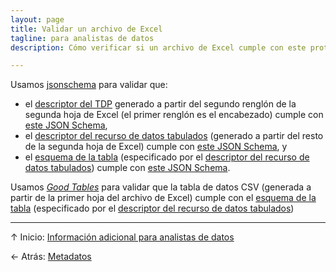 ```yaml
---
layout: page
title: Validar un archivo de Excel
tagline: para analistas de datos
description: Cómo verificar si un archivo de Excel cumple con este protocolo

---
```


Usamos [jsonschema](https://github.com/Julian/jsonschema) para validar que:

- el [descriptor del TDP](https://frictionlessdata.io/specs/tabular-data-package/) generado a partir del segundo renglón de la segunda hoja de Excel (el primer renglón es el encabezado) cumple con [este JSON Schema](https://frictionlessdata.io/schemas/tabular-data-package.json),
- el [descriptor del recurso de datos tabulados](http://frictionlessdata.io/specs/tabular-data-resource/) (generado a partir del resto de la segunda hoja de Excel) cumple con [este JSON Schema](http://frictionlessdata.io/schemas/tabular-data-resource.json), y
- el [esquema de la tabla](http://frictionlessdata.io/specs/table-schema/) (especificado por el [descriptor del recurso de datos tabulados](http://frictionlessdata.io/specs/tabular-data-resource/)) cumple con [este JSON Schema](http://frictionlessdata.io/schemas/table-schema.json).

Usamos [_Good Tables_](https://goodtables.readthedocs.io) para validar que la tabla de datos CSV (generada a partir de la primer hoja del archivo de Excel) cumple con el [esquema de la tabla](http://frictionlessdata.io/specs/table-schema/) (especificado por el [descriptor del recurso de datos tabulados](http://frictionlessdata.io/specs/tabular-data-resource/))

---

&uarr; Inicio: [Información adicional para analistas de datos](index.html)

&larr; Atrás: [Metadatos](metadatos.html)
